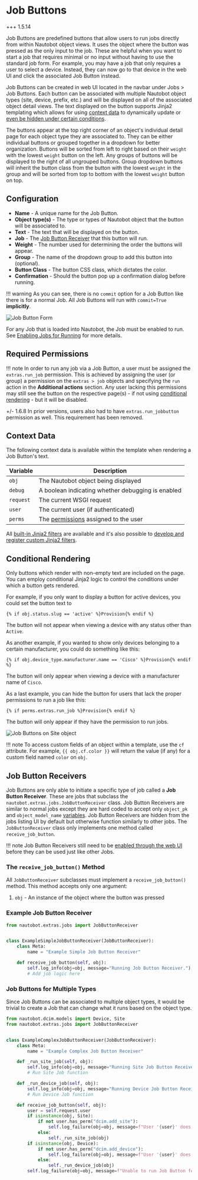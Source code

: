 # Job Buttons

+++ 1.5.14

Job Buttons are predefined buttons that allow users to run jobs directly from within Nautobot object views. It uses the object where the button was pressed as the only input to the job. These are helpful when you want to start a job that requires minimal or no input without having to use the standard job form. For example, you may have a job that only requires a user to select a device. Instead, they can now go to that device in the web UI and click the associated Job Button instead.

Job Buttons can be created in web UI located in the navbar under Jobs > Job Buttons. Each button can be associated with multiple Nautobot object types (site, device, prefix, etc.) and will be displayed on all of the associated object detail views. The text displayed on the button supports Jinja2 templating which allows for using [context data](#context-data) to dynamically update or [even be hidden under certain conditions](#conditional-rendering).

The buttons appear at the top right corner of an object's individual detail page for each object type they are associated to. They can be either individual buttons or grouped together in a dropdown for better organization. Buttons will be sorted from left to right based on their `weight` with the lowest `weight` button on the left. Any groups of buttons will be displayed to the right of all ungrouped buttons. Group dropdown buttons will inherit the button class from the button with the lowest `weight` in the group and will be sorted from top to bottom with the lowest `weight` button on top.

## Configuration

* **Name** - A unique name for the Job Button.
* **Object type(s)** - The type or types of Nautobot object that the button will be associated to.
* **Text** - The text that will be displayed on the button.
* **Job** - The [Job Button Receiver](#job-button-receivers) that this button will run.
* **Weight** - The number used for determining the order the buttons will appear.
* **Group** - The name of the dropdown group to add this button into (optional).
* **Button Class** - The button CSS class, which dictates the color.
* **Confirmation** - Should the button pop up a confirmation dialog before running.

!!! warning
    As you can see, there is no `commit` option for a Job Button like there is for a normal Job. All Job Buttons will run with `commit=True` **implicitly**.

![Job Button Form](../../media/models/jobbutton_form.png "Job Button Form")

For any Job that is loaded into Nautobot, the Job must be enabled to run. See [Enabling Jobs for Running](../../additional-features/jobs.md#enabling-jobs-for-running) for more details.

## Required Permissions

!!! note
    In order to run any job via a Job Button, a user must be assigned the `extras.run_job` permission. This is achieved by assigning the user (or group) a permission on the `extras > job` objects and specifying the `run` action in the **Additional actions** section. Any user lacking this permissions may still see the button on the respective page(s) - if not using [conditional rendering](#conditional-rendering) - but it will be disabled.

+/- 1.6.8
    In prior versions, users also had to have `extras.run_jobbutton` permission as well. This requirement has been removed.

## Context Data

The following context data is available within the template when rendering a Job Button's text.

| Variable  | Description                                                                                                       |
| --------- | ----------------------------------------------------------------------------------------------------------------- |
| `obj`     | The Nautobot object being displayed                                                                               |
| `debug`   | A boolean indicating whether debugging is enabled                                                                 |
| `request` | The current WSGI request                                                                                          |
| `user`    | The current user (if authenticated)                                                                               |
| `perms`   | The [permissions](https://docs.djangoproject.com/en/stable/topics/auth/default/#permissions) assigned to the user |

All [built-in Jinja2 filters](../../additional-features/template-filters.md) are available and it's also possible to [develop and register custom Jinja2 filters](../../plugins/development.md#including-jinja2-filters).

## Conditional Rendering

Only buttons which render with non-empty text are included on the page. You can employ conditional Jinja2 logic to control the conditions under which a button gets rendered.

For example, if you only want to display a button for active devices, you could set the button text to

```jinja2
{% if obj.status.slug == 'active' %}Provision{% endif %}
```

The button will not appear when viewing a device with any status other than `Active`.

As another example, if you wanted to show only devices belonging to a certain manufacturer, you could do something like this:

```jinja2
{% if obj.device_type.manufacturer.name == 'Cisco' %}Provision{% endif %}
```

The button will only appear when viewing a device with a manufacturer name of `Cisco`.

As a last example, you can hide the button for users that lack the proper permissions to run a job like this:

```jinja2
{% if perms.extras.run_job %}Provision{% endif %}
```

The button will only appear if they have the permission to run jobs.

![Job Buttons on Site object](../../media/models/site_jobbuttons.png "Job Buttons on Site object")

!!! note
    To access custom fields of an object within a template, use the `cf` attribute. For example, `{{ obj.cf.color }}` will return the value (if any) for a custom field named `color` on `obj`.

## Job Button Receivers

Job Buttons are only able to initiate a specific type of job called a **Job Button Receiver**. These are jobs that subclass the `nautobot.extras.jobs.JobButtonReceiver` class. Job Button Receivers are similar to normal jobs except they are hard coded to accept only `object_pk` and `object_model_name` [variables](../../additional-features/jobs.md#variables). Job Button Receivers are hidden from the jobs listing UI by default but otherwise function similarly to other jobs. The `JobButtonReceiver` class only implements one method called `receive_job_button`.

!!! note
    Job Button Receivers still need to be [enabled through the web UI](../../additional-features/jobs.md#enabling-jobs-for-running) before they can be used just like other Jobs.

### The `receive_job_button()` Method

All `JobButtonReceiver` subclasses must implement a `receive_job_button()` method. This method accepts only one argument:

1. `obj` - An instance of the object where the button was pressed

### Example Job Button Receiver

```py
from nautobot.extras.jobs import JobButtonReceiver


class ExampleSimpleJobButtonReceiver(JobButtonReceiver):
    class Meta:
        name = "Example Simple Job Button Receiver"

    def receive_job_button(self, obj):
        self.log_info(obj=obj, message="Running Job Button Receiver.")
        # Add job logic here
```

### Job Buttons for Multiple Types

Since Job Buttons can be associated to multiple object types, it would be trivial to create a Job that can change what it runs based on the object type.

```py
from nautobot.dcim.models import Device, Site
from nautobot.extras.jobs import JobButtonReceiver


class ExampleComplexJobButtonReceiver(JobButtonReceiver):
    class Meta:
        name = "Example Complex Job Button Receiver"

    def _run_site_job(self, obj):
        self.log_info(obj=obj, message="Running Site Job Button Receiver.")
        # Run Site Job function

    def _run_device_job(self, obj):
        self.log_info(obj=obj, message="Running Device Job Button Receiver.")
        # Run Device Job function

    def receive_job_button(self, obj):
        user = self.request.user
        if isinstance(obj, Site):
            if not user.has_perm("dcim.add_site"):
                self.log_failure(obj=obj, message=f"User '{user}' does not have permission to add a Site.")
            else:
                self._run_site_job(obj)
        if isinstance(obj, Device):
            if not user.has_perm("dcim.add_device"):
                self.log_failure(obj=obj, message=f"User '{user}' does not have permission to add a Device.")
            else:
                self._run_device_job(obj)
        self.log_failure(obj=obj, message=f"Unable to run Job Button for type {type(obj).__name__}.")
```
